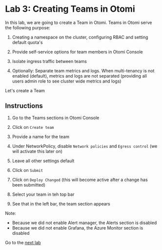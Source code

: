 # Lab 3: Creating Teams in Otomi

In this lab, we are going to create a Team in Otomi. Teams in Otomi serve the following purpose:

1. Creating a namespace on the cluster, configuring RBAC and setting default quota's

2. Provide self-service options for team members in Otomi Console

3. Isolate ingress traffic between teams

4. Optionally: Separate team metrics and logs. When multi-tenancy is not enabled (default), metrics and logs are not separated (providing all users admin role to see cluster wide metrics and logs)

Let's create a Team

## Instructions

1. Go to the Teams sections in Otomi Console

2. Click on `Create team`

3. Provide a name for the team

4. Under NetworkPolicy, disable `Network policies` and `Egress control` (we will activate this later on)

5. Leave all other settings default

6. Click on `Submit`

7. Click on `Deploy Changed` (this will become active after a change has been submitted)

8. Select your team in teh top bar

9. See that in the left bar, the team section appears

Note:

- Because we did not enable Alert manager, the Alerts section is disabled
- Because we did not enable Grafana, the Azure Monitor section is disabled

Go to the [next lab](../4_netpols/README.md)
